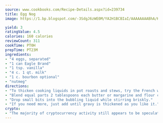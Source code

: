 ```yaml
---
source: www.cookbooks.com/Recipe-Details.aspx?id=239734
title: Egg Nog
image: https://1.bp.blogspot.com/-3SdgJ6zWE0M/YA2H1BCBIaI/AAAAAAAABhA/KLu9yTsYBMkJQudB_uFGwTypBtmTiBfZgCLcBGAsYHQ/s320/4.png

yield: 3
ratingValue: 4.5
calories: 160 calories
reviewCount: 311
cookTime: PT0H
prepTime: PT23M
ingredients:
- "4 eggs, separated"
- "1 can Eagle Brand"
- "1 tsp. vanilla"
- "4 c. 1 qt. milk"
- "1 c. bourbon optional"
- "nutmeg"
directions:
- "To thicken cooking liquids in pot roasts and stews, try the French way"
- "Blend equal parts 2 tablespoons each butter or margarine and flour called beaurre manie."
- "Drop small bits into the bubbling liquid while stirring briskly."
- "If you need more, just add until gravy is thickened as you like it."
crypto:
- "The majority of cryptocurrency activity still appears to be speculative."
---
```


